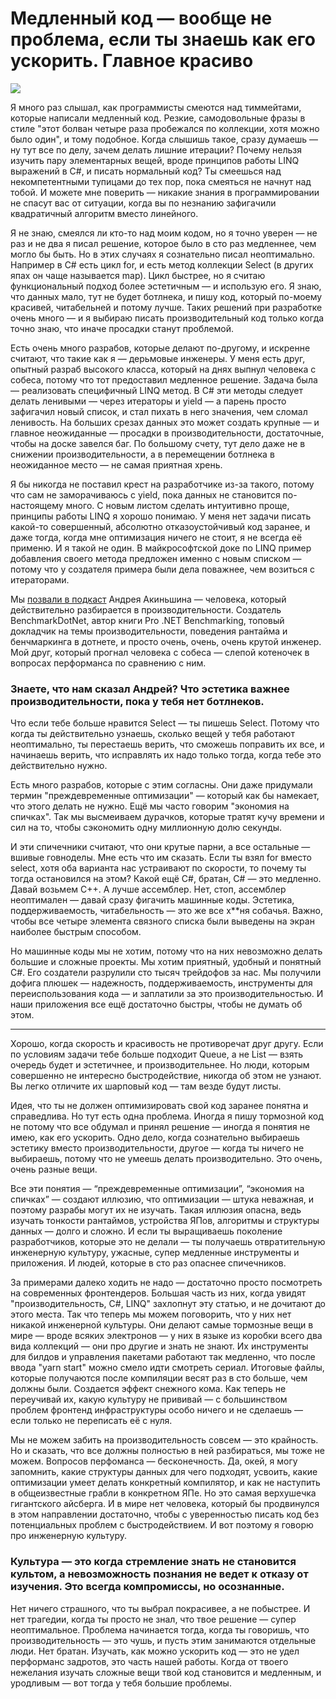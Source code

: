 # Медленный код — вообще не проблема, если ты знаешь как его ускорить. Главное красиво

![](https://habrastorage.org/webt/ml/ol/tf/mloltfdej3smwbfwex0yenx5e9c.png)

Я много раз слышал, как программисты смеются над тиммейтами, которые написали медленный код. Резкие, самодовольные фразы в стиле "этот болван четыре раза пробежался по коллекции, хотя можно было один", и тому подобное. Когда слышишь такое, сразу думаешь — ну тут все по делу, зачем делать лишние итерации? Почему нельзя изучить пару элементарных вещей, вроде принципов работы LINQ выражений в C#, и писать нормальный код? Ты смеешься над некомпетентными тупицами до тех пор, пока смеяться не начнут над тобой. И можете мне поверить — никакие знания в программировании не спасут вас от ситуации, когда вы по незнанию зафигачили квадратичный алгоритм вместо линейного.


Я не знаю, смеялся ли кто-то над моим кодом, но я точно уверен — не раз и не два я писал решение, которое было в сто раз медленнее, чем могло бы быть. Но в этих случаях я сознательно писал неоптимально. Например в C# есть цикл for, и есть метод коллекции Select (в других япах он чаще называется map). Цикл быстрее, но я считаю функциональный подход более эстетичным — и использую его. Я знаю, что данных мало, тут не будет ботлнека, и пишу код, который по-моему красивей, читабельней и потому лучше. Таких решений при разработке очень много — и я выбираю писать производительный код только когда точно знаю, что иначе просадки станут проблемой.

Есть очень много разрабов, которые делают по-другому, и искренне считают, что такие как я — дерьмовые инженеры. У меня есть друг, опытный разраб высокого класса, который на днях выпнул человека с собеса, потому что тот предоставил медленное решение. Задача была — реализовать специфичный LINQ метод. В C# эти методы следует делать ленивыми — через итераторы и yield — а парень просто зафигачил новый список, и стал пихать в него значения, чем сломал ленивость. На больших срезах данных это может создать крупные — и главное неожиданные —  просадки в производительности, достаточные, чтобы на доске завелся баг. По большому счету, тут дело даже не в снижении производительности, а в перемещении ботлнека в неожиданное место — не самая приятная хрень. 

Я бы никогда не поставил крест на разработчике из-за такого, потому что сам не заморачиваюсь с yield, пока данных не становится по-настоящему много. С новым листом сделать интуитивно проще, принципы работы LINQ я хорошо понимаю. У меня нет задачи писать какой-то совершенный, абсолютно отказоустойчивый код заранее, и даже тогда, когда мне оптимизация ничего не стоит, я не всегда её применю. И я такой не один. В майкрософтской доке по LINQ пример добавления своего метода предложен именно с новым списком — потому что у создателя примера были дела поважнее, чем возиться с итераторами.

Мы [позвали в подкаст](https://youtu.be/NnXTljsClsg) Андрея Акиньшина — человека, который действительно разбирается в производительности. Создатель BenchmarkDotNet, автор книги Pro .NET Benchmarking, топовый докладчик на темы производительности, поведения рантайма и бенчмаркинга в дотнете, и просто очень, очень, очень крутой инженер. Мой друг, который прогнал человека с собеса — слепой котеночек в вопросах перформанса по сравнению с ним.

### Знаете, что нам сказал Андрей? Что эстетика важнее производительности, пока у тебя нет ботлнеков. 

Что если тебе больше нравится Select — ты пишешь Select. Потому что когда ты действительно узнаешь, сколько вещей у тебя работают неоптимально, ты перестаешь верить, что сможешь поправить их все, и начинаешь верить, что исправлять их надо только тогда, когда тебе это действительно нужно.

Есть много разрабов, которые с этим согласны. Они даже придумали термин "преждевременные оптимизации" — который как бы намекает, что этого делать не нужно. Ещё мы часто говорим "экономия на спичках". Так мы высмеиваем дурачков, которые тратят кучу времени и сил на то, чтобы сэкономить одну миллионную долю секунды. 

И эти спичечники считают, что они крутые парни, а все остальные — вшивые говноделы. Мне есть что им сказать. Если ты взял for вместо select, хотя оба варианта нас устраивают по скорости, то почему ты тогда остановился на этом? Какой ещё C#, братан, C# — это медленно. Давай возьмем C++. А лучше ассемблер. Нет, стоп, ассемблер неоптимален — давай сразу фигачить машинные коды. Эстетика, поддерживаемость, читабельность — это же все х**ня собачья. Важно, чтобы все четыре элемента связного списка были выведены на экран наиболее быстрым способом. 

Но машинные коды мы не хотим, потому что на них невозможно делать большие и сложные проекты. Мы хотим приятный, удобный и понятный C#. Его создатели разрулили сто тысяч трейдофов за нас. Мы получили дофига плюшек — надежность, поддерживаемость, инструменты для переиспользования кода — и заплатили за это производительностью. И наши приложения все ещё достаточно быстры, чтобы не думать об этом.

* * *

Хорошо, когда скорость и красивость не противоречат друг другу. Если по условиям задачи тебе больше подходит Queue, а не List — взять очередь будет и эстетичнее, и производительнее. Но люди, которым совершенно не интересно быстродействие, никогда об этом не узнают. Вы легко отличите их шарповый код — там везде будут листы. 

Идея, что ты не должен оптимизировать свой код заранее понятна и справедлива. Но тут есть одна проблема. Иногда я пишу тормозной код не потому что все обдумал и принял решение — иногда я понятия не имею, как его ускорить. Одно дело, когда сознательно выбираешь эстетику вместо производительности, другое — когда ты ничего не выбираешь, потому что не умеешь делать производительно. Это очень, очень разные вещи.

Все эти понятия — “преждевременные оптимизации”, “экономия на спичках” — создают иллюзию, что оптимизации — штука неважная, и поэтому разрабы могут их не изучать. Такая иллюзия опасна, ведь изучать тонкости рантаймов, устройства ЯПов, алгоритмы и структуры данных — долго и сложно. И если ты выращиваешь поколение разработчиков, которые это не делали — ты получаешь отвратительную инженерную культуру, ужасные, супер медленные инструменты и приложения. И людей, которые в сто раз опаснее спичечников. 

За примерами далеко ходить не надо — достаточно просто посмотреть на современных фронтендеров. Большая часть из них, когда увидят "производительность, C#, LINQ" захлопнут эту статью, и не дочитают до этого места. Так что теперь мы можем поговорить, что у них нет никакой инженерной культуры. Они делают самые тормозные вещи в мире — вроде всяких электронов — у них в языке из коробки всего два вида коллекций — они про другие и знать не знают. Их инструменты для билдов и управления пакетами работают так медленно, что после ввода "yarn start" можно смело идти смотреть сериал. Итоговые файлы, которые получаются после компиляции весят раз в сто больше, чем должны были. Создается эффект снежного кома. Как теперь не переучивай их, какую культуру не прививай — с большинством проблем фронтенд инфраструктуры особо ничего и не сделаешь — если только не переписать её с нуля. 

Мы не можем забить на производительность совсем — это крайность. Но и сказать, что все должны полностью в ней разбираться, мы тоже не можем. Вопросов перфоманса — бесконечность. Да, окей, я могу запомнить, какие структуры данных для чего подходят, усвоить, какие оптимизации умеет делать конкретный компилятор, и как не наступить в общеизвестные грабли в конкретном ЯПе. Но это самая верхушечка гигантского айсберга. И в мире нет человека, который бы продвинулся в этом направлении достаточно, чтобы с уверенностью писать код без потенциальных проблем с быстродействием. И вот поэтому я говорю про инженерную культуру. 

### Культура — это когда стремление знать не становится культом, а невозможность познания не ведет к отказу от изучения. Это всегда компромиссы, но осознанные.

Нет ничего страшного, что ты выбрал покрасивее, а не побыстрее. И нет трагедии, когда ты просто не знал, что твое решение — супер неоптимальное. Проблема начинается тогда, когда ты говоришь, что производительность — это чушь, и пусть этим занимаются отдельные люди. Нет братан. Изучать, как можно ускорить код — это не удел перформанс задротов, это часть нашей работы. Когда от твоего нежелания изучать сложные вещи твой код становится и медленным, и уродливым — вот тогда у тебя большие проблемы.
